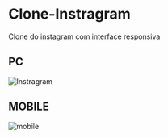 # Clone-Instragram
Clone do instagram com interface responsiva

## PC
![Instragram](https://user-images.githubusercontent.com/60626709/101678839-46ca2100-3a3d-11eb-827b-a125ccd813aa.png)
## MOBILE
![mobile](https://user-images.githubusercontent.com/60626709/101679148-af190280-3a3d-11eb-8675-2e10233cf676.png)
